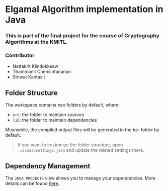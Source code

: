 # Elgamal Algorithm implementation in Java

### This is part of the final project for the course of Cryptography Algorithms at the KMITL.

### Contributor
- Nattakrit Klindokkeaw
- Thammanit Chensintananan
- Siriwat Kantasit


## Folder Structure

The workspace contains two folders by default, where:

- `src`: the folder to maintain sources
- `lib`: the folder to maintain dependencies

Meanwhile, the compiled output files will be generated in the `bin` folder by default.

> If you want to customize the folder structure, open `.vscode/settings.json` and update the related settings there.

## Dependency Management

The `JAVA PROJECTS` view allows you to manage your dependencies. More details can be found [here](https://github.com/microsoft/vscode-java-dependency#manage-dependencies).